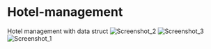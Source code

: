 # Hotel-management
Hotel management with data struct
![Screenshot_2](https://user-images.githubusercontent.com/51006791/58357489-b2609380-7e83-11e9-9408-c2fdb5b680ea.png)
![Screenshot_3](https://user-images.githubusercontent.com/51006791/58357491-b2609380-7e83-11e9-94f3-7cb8fdd02cbf.png)
![Screenshot_1](https://user-images.githubusercontent.com/51006791/58357492-b2f92a00-7e83-11e9-904a-c8d414f71f1a.png)
